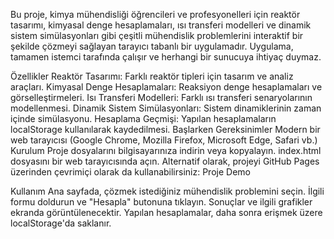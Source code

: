 Bu proje, kimya mühendisliği öğrencileri ve profesyonelleri için reaktör tasarımı, kimyasal denge hesaplamaları, ısı transferi modelleri ve dinamik sistem simülasyonları gibi çeşitli mühendislik problemlerini interaktif bir şekilde çözmeyi sağlayan tarayıcı tabanlı bir uygulamadır. Uygulama, tamamen istemci tarafında çalışır ve herhangi bir sunucuya ihtiyaç duymaz.

Özellikler
Reaktör Tasarımı: Farklı reaktör tipleri için tasarım ve analiz araçları.
Kimyasal Denge Hesaplamaları: Reaksiyon denge hesaplamaları ve görselleştirmeleri.
Isı Transferi Modelleri: Farklı ısı transferi senaryolarının modellenmesi.
Dinamik Sistem Simülasyonları: Sistem dinamiklerinin zaman içinde simülasyonu.
Hesaplama Geçmişi: Yapılan hesaplamaların localStorage kullanılarak kaydedilmesi.
Başlarken
Gereksinimler
Modern bir web tarayıcısı (Google Chrome, Mozilla Firefox, Microsoft Edge, Safari vb.)
Kurulum
Proje dosyalarını bilgisayarınıza indirin veya kopyalayın.
index.html dosyasını bir web tarayıcısında açın.
Alternatif olarak, projeyi GitHub Pages üzerinden çevrimiçi olarak da kullanabilirsiniz: Proje Demo

Kullanım
Ana sayfada, çözmek istediğiniz mühendislik problemini seçin.
İlgili formu doldurun ve "Hesapla" butonuna tıklayın.
Sonuçlar ve ilgili grafikler ekranda görüntülenecektir.
Yapılan hesaplamalar, daha sonra erişmek üzere localStorage'da saklanır.
